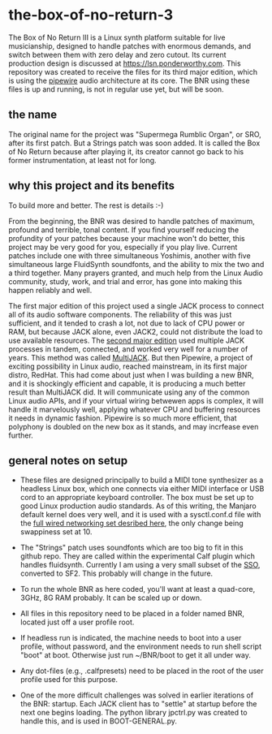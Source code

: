 # the-box-of-no-return-3

The Box of No Return III is a Linux synth platform suitable for live musicianship, designed to handle patches with enormous demands, and switch between them with zero delay and zero cutout.  Its current production design is discussed at https://lsn.ponderworthy.com.  This repository was created to receive the files for its third major edition, which is using the [pipewire](https://pipewire.org/) audio architecture at its core.  The BNR using these files is up and running, is not in regular use yet, but will be soon.

## the name

The original name for the project was "Supermega Rumblic Organ", or SRO, after its first patch.  But a Strings patch was soon added.  It is called the Box of No Return because after playing it, its creator cannot go back to his former instrumentation, at least not for long.

## why this project and its benefits

To build more and better.  The rest is details :-)

From the beginning, the BNR was desired to handle patches of maximum, profound and terrible, tonal content.  If you find yourself reducing the profundity of your patches because your machine won't do better, this project may be very good for you, especially if you play live.  Current patches include one with three simultaneous Yoshimis, another with five simultaneous large FluidSynth soundfonts, and the ability to mix the two and a third together.  Many prayers granted, and much help from the Linux Audio community, study, work, and trial and error, has gone into making this happen reliably and well.

The first major edition of this project used a single JACK process to connect all of its audio software components.  The reliability of this was just sufficient, and it tended to crash a lot, not due to lack of CPU power or RAM, but because JACK alone, even JACK2, could not distribute the load to use available resources. The [second major edition](https://github.com/ponderworthy/the-box-of-no-return) used multiple JACK processes in tandem, connected, and worked very well for a number of years.  This method was called [MultiJACK](https://github.com/ponderworthy/MultiJACK).  But then Pipewire, a project of exciting possibility in Linux audio, reached mainstream, in its first major distro, RedHat. This had come about just when I was building a new BNR, and it is shockingly efficient and capable, it is producing a much better result than MultiJACK did.  It will communicate using any of the common Linux audio APIs, and if your virtual wiring betwewen apps is complex, it will handle it marvelously well, applying whatever CPU and buffering resources it needs in dynamic fashion.  Pipewire is so much more efficient, that polyphony is doubled on the new box as it stands, and may incrfease even further.

## general notes on setup

* These files are designed principally to build a MIDI tone synthesizer as a headless Linux box, which 
one connects via either MIDI interface or USB cord to an appropriate keyboard controller.  The box must be set up to good Linux production audio standards.  As of this writing, the Manjaro default kernel does very well, and it is used with a sysctl.conf.d file with the [full wired networking set desribed here](https://notes.ponderworthy.com/linux-networking-speed-and-responsiveness), the only change being swappiness set at 10.  

* The "Strings" patch uses soundfonts which are too big to fit in this github repo.  They are called within the experimental Calf plugin which handles fluidsynth.  Currently I am using a very small subset of the [SSO](http://sso.mattiaswestlund.net/), converted to SF2.  This probably will change in the future.

* To run the whole BNR as here coded, you'll want at least a quad-core, 3GHz, 8G RAM probably.  It can be scaled up or down. 

* All files in this repository need to be placed in a folder named BNR, located just off a user profile root.

* If headless run is indicated, the machine needs to boot into a user profile, without password, and the environment needs to run shell script "boot" at boot.  Otherwise just run ~/BNR/boot to get it all under way.  

* Any dot-files (e.g., .calfpresets) need to be placed in the root of the user profile 
used for this purpose.

* One of the more difficult challenges was solved in earlier iterations of the BNR: startup.  Each JACK client has to "settle" at startup before the next one begins loading.  The python library jpctrl.py was created to handle this, and is used in BOOT-GENERAL.py.



